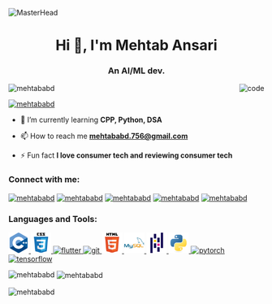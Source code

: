 ![MasterHead](https://user-images.githubusercontent.com/58959408/232639433-cb0aea21-66f0-4508-a771-85e2089c5a87.gif)
<h1 align="center">Hi 👋, I'm Mehtab Ansari</h1>
<h3 align="center">An AI/ML dev.</h3>
<img align="right" alt="code" width="'400" src="https://media1.tenor.com/m/GfSX-u7VGM4AAAAC/coding.gif">
<p align="left"> <img src="https://komarev.com/ghpvc/?username=mehtababd&label=Profile%20views&color=0e75b6&style=flat" alt="mehtababd" /> </p>

<p align="left"> <a href="https://twitter.com/mehtababd" target="blank"><img src="https://img.shields.io/twitter/follow/mehtababd?logo=twitter&style=for-the-badge" alt="mehtababd" /></a> </p>

- 🌱 I’m currently learning **CPP, Python, DSA**

- 📫 How to reach me **mehtababd.756@gmail.com**

- ⚡ Fun fact **I love consumer tech and reviewing consumer tech**

<h3 align="left">Connect with me:</h3>
<p align="left">
<a href="https://twitter.com/mehtababd" target="blank"><img align="center" src="https://raw.githubusercontent.com/rahuldkjain/github-profile-readme-generator/master/src/images/icons/Social/twitter.svg" alt="mehtababd" height="30" width="40" /></a>
<a href="https://linkedin.com/in/mehtababd" target="blank"><img align="center" src="https://raw.githubusercontent.com/rahuldkjain/github-profile-readme-generator/master/src/images/icons/Social/linked-in-alt.svg" alt="mehtababd" height="30" width="40" /></a>
<a href="https://instagram.com/mehtababd" target="blank"><img align="center" src="https://raw.githubusercontent.com/rahuldkjain/github-profile-readme-generator/master/src/images/icons/Social/instagram.svg" alt="mehtababd" height="30" width="40" /></a>
<a href="https://www.leetcode.com/mehtababd" target="blank"><img align="center" src="https://raw.githubusercontent.com/rahuldkjain/github-profile-readme-generator/master/src/images/icons/Social/leet-code.svg" alt="mehtababd" height="30" width="40" /></a>
<a href="https://auth.geeksforgeeks.org/user/mehtababd" target="blank"><img align="center" src="https://raw.githubusercontent.com/rahuldkjain/github-profile-readme-generator/master/src/images/icons/Social/geeks-for-geeks.svg" alt="mehtababd" height="30" width="40" /></a>
</p>

<h3 align="left">Languages and Tools:</h3>
<p align="left"> <a href="https://www.w3schools.com/cpp/" target="_blank" rel="noreferrer"> <img src="https://raw.githubusercontent.com/devicons/devicon/master/icons/cplusplus/cplusplus-original.svg" alt="cplusplus" width="40" height="40"/> </a> <a href="https://www.w3schools.com/css/" target="_blank" rel="noreferrer"> <img src="https://raw.githubusercontent.com/devicons/devicon/master/icons/css3/css3-original-wordmark.svg" alt="css3" width="40" height="40"/> </a> <a href="https://flutter.dev" target="_blank" rel="noreferrer"> <img src="https://www.vectorlogo.zone/logos/flutterio/flutterio-icon.svg" alt="flutter" width="40" height="40"/> </a> <a href="https://git-scm.com/" target="_blank" rel="noreferrer"> <img src="https://www.vectorlogo.zone/logos/git-scm/git-scm-icon.svg" alt="git" width="40" height="40"/> </a> <a href="https://www.w3.org/html/" target="_blank" rel="noreferrer"> <img src="https://raw.githubusercontent.com/devicons/devicon/master/icons/html5/html5-original-wordmark.svg" alt="html5" width="40" height="40"/> </a> <a href="https://www.mysql.com/" target="_blank" rel="noreferrer"> <img src="https://raw.githubusercontent.com/devicons/devicon/master/icons/mysql/mysql-original-wordmark.svg" alt="mysql" width="40" height="40"/> </a> <a href="https://pandas.pydata.org/" target="_blank" rel="noreferrer"> <img src="https://raw.githubusercontent.com/devicons/devicon/2ae2a900d2f041da66e950e4d48052658d850630/icons/pandas/pandas-original.svg" alt="pandas" width="40" height="40"/> </a> <a href="https://www.python.org" target="_blank" rel="noreferrer"> <img src="https://raw.githubusercontent.com/devicons/devicon/master/icons/python/python-original.svg" alt="python" width="40" height="40"/> </a> <a href="https://pytorch.org/" target="_blank" rel="noreferrer"> <img src="https://www.vectorlogo.zone/logos/pytorch/pytorch-icon.svg" alt="pytorch" width="40" height="40"/> </a> <a href="https://www.tensorflow.org" target="_blank" rel="noreferrer"> <img src="https://www.vectorlogo.zone/logos/tensorflow/tensorflow-icon.svg" alt="tensorflow" width="40" height="40"/> </a> </p>

<p><img align="left" src="https://github-readme-stats.vercel.app/api/top-langs?username=mehtababd&show_icons=true&locale=en&layout=compact" alt="mehtababd" /></p>

<p>&nbsp;<img align="center" src="https://github-readme-stats.vercel.app/api?username=mehtababd&show_icons=true&locale=en" alt="mehtababd" /></p>

<p><img align="center" src="https://github-readme-streak-stats.herokuapp.com/?user=mehtababd&" alt="mehtababd" /></p>
